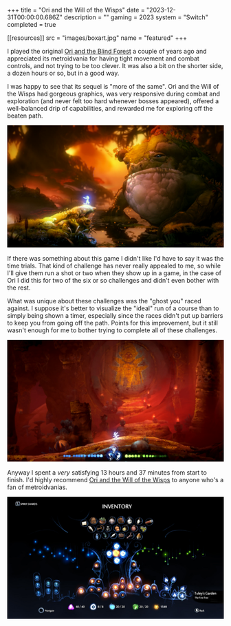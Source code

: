 +++
title = "Ori and the Will of the Wisps"
date = "2023-12-31T00:00:00.686Z"
description = ""
gaming = 2023
system = "Switch"
completed = true

[[resources]]
src = "images/boxart.jpg"
name = "featured"
+++

I played the original [Ori and the Blind Forest](https://www.nintendo.com/us/store/products/ori-and-the-blind-forest-definitive-edition-switch/) a couple of years ago and appreciated its metroidvania for having tight movement and combat controls, and not trying to be too clever. It was also a bit on the shorter side, a dozen hours or so, but in a good way.

I was happy to see that its sequel is "more of the same". Ori and the Will of the Wisps had gorgeous graphics, was very responsive during combat and exploration (and never felt too hard whenever bosses appeared), offered a well-balanced drip of capabilities, and rewarded me for exploring off the beaten path.

![A big, mossy frog](images/kwolok.jpg)

If there was something about this game I didn't like I'd have to say it was the time trials. That kind of challenge has never really appealed to me, so while I'll give them run a shot or two when they show up in a game, in the case of Ori I did this for two of the six or so challenges and didn't even bother with the rest.

What was unique about these challenges was the "ghost you" raced against. I suppose it's better to visualize the "ideal" run of a course than to simply being shown a timer, especially since the races didn't put up barriers to keep you from going off the path. Points for this improvement, but it still wasn't enough for me to bother trying to complete all of these challenges.

![The entrance to a sand temple, barred from opening till late in the game](images/sand-temple.jpg)

Anyway I spent a *very* satisfying 13 hours and 37 minutes from start to finish. I'd highly recommend [Ori and the Will of the Wisps](https://www.nintendo.com/us/store/products/ori-and-the-will-of-the-wisps-switch/) to anyone who's a fan of metroidvanias.

![A screenshot showing basically everything completed, all side quests, main quests, powerups, and extra village building too](images/final-inventory.jpg)
